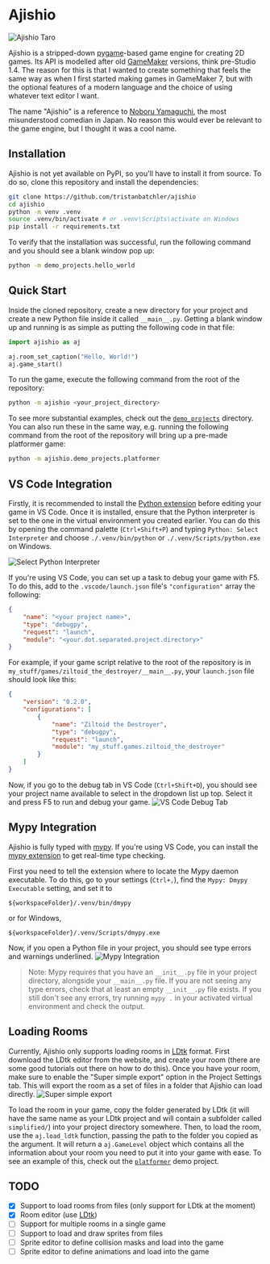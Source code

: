 # Ajishio

![Ajishio Taro](/.github/assets/ajishio_taro.png)

Ajishio is a stripped-down [pygame](https://www.pygame.org)-based game engine for creating 2D games. 
Its API is modelled after old [GameMaker](https://gamemaker.io) versions, think pre-Studio 1.4. The 
reason for this is that I wanted to create something that feels the same way as when I first started 
making games in GameMaker 7, but with the optional features of a modern language and the choice of 
using whatever text editor I want.

The name "Ajishio" is a reference to 
[Noboru Yamaguchi](https://cromartiehigh.fandom.com/wiki/Noboru_Yamaguchi), the most misunderstood 
comedian in Japan. No reason this would ever be relevant to the game engine, but I thought it was a 
cool name.

## Installation

Ajishio is not yet available on PyPI, so you'll have to install it from source. To do so, clone this 
repository and install the dependencies:

```bash
git clone https://github.com/tristanbatchler/ajishio
cd ajishio
python -m venv .venv
source .venv/bin/activate # or .venv\Scripts\activate on Windows
pip install -r requirements.txt
```

To verify that the installation was successful, run the following command and you should see a blank 
window pop up:

```bash
python -m demo_projects.hello_world
```

## Quick Start

Inside the cloned repository, create a new directory for your project and create a new Python file 
inside it called `__main__.py`. Getting a blank window up and running is as simple as putting the 
following code in that file:
```python
import ajishio as aj

aj.room_set_caption("Hello, World!")
aj.game_start()
```

To run the game, execute the following command from the root of the repository:
```bash
python -m ajishio <your_project_directory>
```

To see more substantial examples, check out the [`demo_projects`](/demo_project/) directory. You can 
also run these in the same way, e.g. running the following command from the root of the repository 
will bring up a pre-made platformer game:
```bash
python -m ajishio.demo_projects.platformer
```

## VS Code Integration

Firstly, it is recommended to install the 
[Python extension](https://marketplace.visualstudio.com/items?itemName=ms-python.python) before 
editing your game in VS Code. Once it is installed, ensure that the Python interpreter is set to the 
one in the virtual environment you created earlier. You can do this by opening the command palette 
(`Ctrl+Shift+P`) and typing `Python: Select Interpreter` and choose `./.venv/bin/python` or 
`./.venv/Scripts/python.exe` on Windows.

![Select Python Interpreter](/.github/assets/select_python_interpreter.png)


If you're using VS Code, you can set up a task to debug your game with F5. To do this, add to the 
`.vscode/launch.json` file's `"configuration"` array the following:
```json
{
    "name": "<your project name>",
    "type": "debugpy",
    "request": "launch",
    "module": "<your.dot.separated.project.directory>"
}
```

For example, if your game script relative to the root of the repository is in 
`my_stuff/games/ziltoid_the_destroyer/__main__.py`, your `launch.json` file should look like this:
```json
{
    "version": "0.2.0",
    "configurations": [
        {
            "name": "Ziltoid the Destroyer",
            "type": "debugpy",
            "request": "launch",
            "module": "my_stuff.games.ziltoid_the_destroyer"
        }
    ]
}
```

Now, if you go to the debug tab in VS Code (`Ctrl+Shift+D`), you should see your project name 
available to select in the dropdown list up top. Select it and press F5 to run and debug your game.
![VS Code Debug Tab](/.github/assets/vscode_debug_tab.png)

## Mypy Integration

Ajishio is fully typed with [mypy](https://mypy.readthedocs.io). If you're using VS Code, you can 
install the [mypy extension](https://marketplace.visualstudio.com/items?itemName=matangover.mypy) to 
get real-time type checking. 

First you need to tell the extension where to locate the Mypy daemon executable. To do this, go to 
your settings (`Ctrl+,`), find the `Mypy: Dmypy Executable` setting, and set it to 
```
${workspaceFolder}/.venv/bin/dmypy
```
or for Windows,
```
${workspaceFolder}/.venv/Scripts/dmypy.exe
```

Now, if you open a Python file in your project, you should see type errors and warnings underlined.
![Mypy Integration](/.github/assets/mypy_integration.png)

> Note: Mypy requires that you have an `__init__.py` file in your project directory, alongside your 
> `__main__.py` file. If you are not seeing any type errors, check that at least an empty 
> `__init__.py` file exists. If you still don't see any errors, try running `mypy .` in your 
> activated virtual environment and check the output.

## Loading Rooms

Currently, Ajishio only supports loading rooms in [LDtk](https://ldtk.io) format. First download 
the LDtk editor from the website, and create your room (there are some good tutorials out there on 
how to do this). Once you have your room, make sure to enable the "Super simple export" option in 
the Project Settings tab. This will export the room as a set of files in a folder that Ajishio can 
load directly.
![Super simple export](/.github/assets/super_simple_export.png)

To load the room in your game, copy the folder generated by LDtk (it will have the same name as your 
LDtk project and will contain a subfolder called `simplified/`) into your project directory 
somewhere. Then, to load the room, use the `aj.load_ldtk` function, passing the path to the 
folder you copied as the argument. It will return a `aj.GameLevel` object which contains all the 
information about your room you need to put it into your game with ease. To see an example of this, 
check out the [`platformer`](/demo_projects/platformer/__main__.py) demo project.

## TODO

- [x] Support to load rooms from files (only support for LDtk at the moment)
- [x] Room editor (use [LDtk](https://ldtk.io))
- [ ] Support for multiple rooms in a single game
- [ ] Support to load and draw sprites from files
- [ ] Sprite editor to define collision masks and load into the game
- [ ] Sprite editor to define animations and load into the game